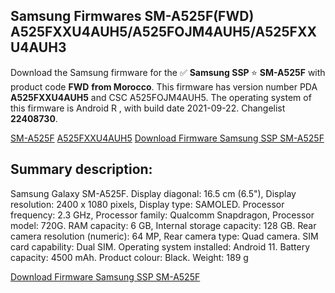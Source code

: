 <h2>Samsung Firmwares SM-A525F(FWD) A525FXXU4AUH5/A525FOJM4AUH5/A525FXXU4AUH3</h2>
Download the Samsung firmware for the ✅ <strong>Samsung SSP </strong> ⭐ <strong>SM-A525F</strong> with product code <strong>FWD</strong> <strong> from Morocco</strong>. This firmware has version number PDA <strong>A525FXXU4AUH5</strong> and CSC A525FOJM4AUH5. The operating system of this firmware is Android R , with build date 2021-09-22. Changelist <strong>22408730</strong>.


[SM-A525F](https://samfirm.shop/samsung/model/SM-A525F)
[A525FXXU4AUH5](https://samfirm.shop/samsung/pda/A525FXXU4AUH5)
[Download Firmware Samsung SSP SM-A525F](https://samfirm.shop/samsung/firmware/458177)
<h2>Summary description:</h2>
<p>Samsung Galaxy SM-A525F. Display diagonal: 16.5 cm (6.5"), Display resolution: 2400 x 1080 pixels, Display type: SAMOLED. Processor frequency: 2.3 GHz, Processor family: Qualcomm Snapdragon, Processor model: 720G. RAM capacity: 6 GB, Internal storage capacity: 128 GB. Rear camera resolution (numeric): 64 MP, Rear camera type: Quad camera. SIM card capability: Dual SIM. Operating system installed: Android 11. Battery capacity: 4500 mAh. Product colour: Black. Weight: 189 g</p>


[Download Firmware Samsung SSP SM-A525F](https://samfirm.shop/samsung/firmware/458177)
